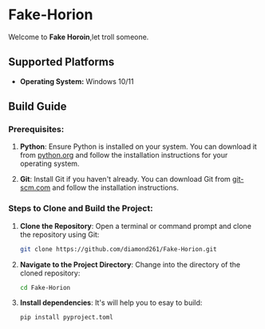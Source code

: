 # Fake-Horion

Welcome to **Fake Horoin**,let troll someone.

## Supported Platforms

- **Operating System:** Windows 10/11

## Build Guide

### Prerequisites:

1. **Python**: Ensure Python is installed on your system. You can download it from [python.org](https://www.python.org/downloads/release/python-31011/) and follow the installation instructions for your operating system.

2. **Git**: Install Git if you haven't already. You can download Git from [git-scm.com](https://git-scm.com/downloads) and follow the installation instructions.

### Steps to Clone and Build the Project:

1. **Clone the Repository**:
   Open a terminal or command prompt and clone the repository using Git:

   ```bash
   git clone https://github.com/diamond261/Fake-Horion.git
   ```

2. **Navigate to the Project Directory**:
   Change into the directory of the cloned repository:

   ```bash
   cd Fake-Horion
   ```

3. **Install dependencies**:
   It's will help you to esay to build:

   ```bash
   pip install pyproject.toml
   ```
